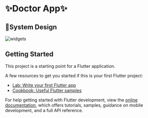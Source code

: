 # ✨Doctor App✨

## 📝System Design

![widgets](https://github.com/mahmoud-alaa77/Doctor_app/assets/126196219/0bb16ca0-b919-4300-ac5b-897ebf122642)


## Getting Started

This project is a starting point for a Flutter application.

A few resources to get you started if this is your first Flutter project:

- [Lab: Write your first Flutter app](https://docs.flutter.dev/get-started/codelab)
- [Cookbook: Useful Flutter samples](https://docs.flutter.dev/cookbook)

For help getting started with Flutter development, view the
[online documentation](https://docs.flutter.dev/), which offers tutorials,
samples, guidance on mobile development, and a full API reference.
